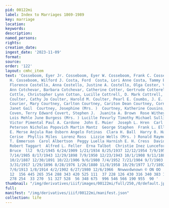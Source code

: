 ```yaml
---
pid: 00122mi
label: Index to Marriages 1869-1989
key: marriage
location: 
keywords: 
description: 
named_persons: 
rights: 
creation_date: 
ingest_date: '2023-11-09'
format: 
source: 
order: '122'
layout: cmhc_item
text: 'Cosseboom, Eyer Jr. Cosseboom, Eyer W. Cosseboom, Frank C. Cosseboom, Glenn
  H. Cosseboom, Wilford J. Costa, Ford  Costa, Lori Anne Costa, Tammy Elizabeth Costanza,
  Florence Costello, Anna Costello, Justine A. Costello, Olga Coster, Valey Cotchevar,
  Ann Cotchevar, Barbara Cotchevar, Catherine Cotter, Gertrude Cotterell, Cora P.
  Cottle, Christopher Lynn Cotton, Lucille Cottrell, D. Mark Cottrell, Frances B.
  Coulter, Cathy Jo Coulter, Harold M. Coulter, Pearl E. Coumbs, J. E.  County, Claire
  Courier, Mary Courtney, Carlton Courtney, Cariton Dean Courtney, Cornelius Courtney,
  Janet Gail  Courtney, Josephine (Mrs. )  Courtney, Katherine Cousins, Albert D.
  Coven, Terry Edward Covert, Stephen J.  Juanita A. Brown  Rose Withey  Mary A. Seme  Ernestine
  Lois Mehle June Burgess (Mrs. ) Lucille Fevurly Timothy Michael Sullivan Richard
  Victor Pimental Paul A. Cardone  John E. Muier  Joseph L. Hren  Carl Zakraisek  Hilda
  Peterson Nicholas Popovich Martin Mantz  George Staphen  Frank L. Elling Charles
  E. Merse Anjula Rae Osborn Angelo Fotinas  Clara H. Ball  Harry 0. Halleck Gerald
  Cerise  Phyllis Miles  Lorenz Ross  Lizzie Wells (Mrs. ) Ronald Raymond Kelly G.
  T. Emmerson  Carol Albertson  Peggy Luella Harnish E. H. Cress  David Richard Dunscomb
  Robert Taggart  Alfred L. Feller  Erna Talbot  Christie Inez Lunceford Virgie N.
  Bruce  ll2  9/2/1945 6/24/1909 1/21/1934 8/25/1937 12/12/1954 7/9/1958 12/30/1983
  7/14/1985 8/17/1943 12/29/1898 7/9/1950 12/23/1943 10/1/1908 9/11/1886 2/13/1887
  10/2/1887 12/30/1891 10/22/1906 9/6/1980 7/4/1952 7/21/1904 9/7/1903 8/7/1971 6/14/1934
  3/31/1917 1/29/1896 8/28/1976 1/26/1880 11/8/1958 10/29/1977 1/7/1892 8/30/1980
  7/6/1913 1/8/1914 4/2/1902 6/27/1980 12/6/1966  Nnwwvdwnown © ON OO  a Oo Oo  14  14  14  14  14
  12  156 445 265 354 288 343 420 525 111  37 228 126 430 316 340 383 165  11 251
  278 254  33 270  51 327 528  56 348 675  996 546 566 190 955  90 '
thumbnail: "/img/derivatives/iiif/images/00122mi/full/250,/0/default.jpg"
full: 
manifest: "/img/derivatives/iiif/00122mi/manifest.json"
collection: life
---
```

